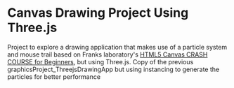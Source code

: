# Canvas Drawing Project Using Three.js

Project to explore a drawing application that makes use of a particle system and mouse trail based on Franks laboratory's [HTML5 Canvas CRASH COURSE for Beginners](https://www.youtube.com/watch?v=Yvz_axxWG4Y&ab_channel=Frankslaboratory), but using Three.js. Copy of the previous graphicsProject_ThreejsDrawingApp but using instancing to generate the particles for better performance

